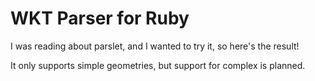 WKT Parser for Ruby
===================


I was reading about parslet, and I wanted to try it, so here's the result!

It only supports simple geometries, but support for complex is planned.